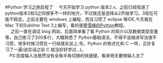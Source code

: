 #Python 学习之旅启程了
　今天开始学习 python 版本2.x，之前已经知道了python版本2和3之间很多不一样的地方，不过我还是选择从2开始学习。3现在可能不稳定。之前主要在 windows 上编程，而且习惯了 eclipse 等IDE,今天我在 Mac 下的Sublime Text 3上编写，看的是[廖雪峰的Python](http://www.liaoxuefeng.com/wiki/001374738125095c955c1e6d8bb493182103fac9270762a000)教程。
　</br>
　
之前一直在调试 blog 网站，后面简单看了看 Python 的简介以及数据类型变量等，自己练习了200多行，大概熟悉了 Python基础语法，不得不说缩进写法很不习惯，很多时候习惯在一行结尾处加上;号。Python 的格式化和 C 一样，正好复习了一遍(说实话之前 C 就没好好学过...)。
　</br>
　PS:百度输入法居然没有全角半角切换的快捷键，看来明天要换输入法了